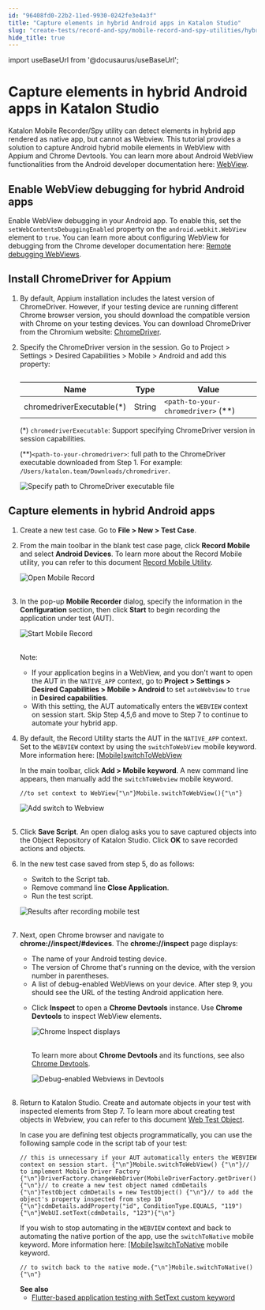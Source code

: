 ```yaml
---
id: "96408fd0-22b2-11ed-9930-0242fe3e4a3f"
title: "Capture elements in hybrid Android apps in Katalon Studio"
slug: "create-tests/record-and-spy/mobile-record-and-spy-utilities/hybrid-mobile-apps-testing/capture-elements-in-hybrid-android-apps-in-katalon-studio"
hide_title: true
---
```

import useBaseUrl from '@docusaurus/useBaseUrl';


# <a id="id" class="anchor_top_offset"/><a id="ariaid-title1" class="anchor_top_offset"/>Capture elements in hybrid Android apps in <span xmlns="http://www.w3.org/1999/xhtml" className="ph">Katalon Studio</span> 

<p xmlns="http://www.w3.org/1999/xhtml" className="p">Katalon Mobile Recorder/Spy utility can detect elements in   hybrid app rendered as native app, but cannot as Webview. This   tutorial provides a solution to capture Android hybrid mobile   elements in WebView with Appium and Chrome Devtools. You can learn   more about Android WebView functionalities from the Android   developer documentation here: <a className="xref j-external-link" href="https://developer.android.com/reference/android/webkit/WebView" target="_blank">WebView</a>.</p> 
    

## <a id="id_1" class="anchor_top_offset"/>Enable WebView debugging for hybrid Android apps

    
      
<p xmlns="http://www.w3.org/1999/xhtml" className="p">Enable WebView debugging in your Android app. To enable this,   set the <code className="ph codeph">setWebContentsDebuggingEnabled</code> property on the   <code className="ph codeph">android.webkit.WebView</code> element to <code className="ph codeph">true</code>.   You can learn more about configuring WebView for debugging from the   Chrome developer documentation here: <a className="xref j-external-link" href="https://developer.chrome.com/docs/devtools/remote-debugging/webviews/" target="_blank">Remote     debugging WebViews</a>.</p> 
    
  

## <a id="id_2" class="anchor_top_offset"/>Install ChromeDriver for Appium

<ol xmlns="http://www.w3.org/1999/xhtml" className="ol"><li className="li">     <p className="p">By default, Appium installation includes the latest version of ChromeDriver. However, if your testing device are running different Chrome browser version, you should download the compatible version with Chrome on your testing devices. You can download ChromeDriver  from the Chromium website: <a className="xref j-external-link" href="https://sites.google.com/chromium.org/driver/downloads" target="_blank">ChromeDriver</a>. </p>   </li><li className="li">     <p className="p">Specify the ChromeDriver version in the session. Go to       <span className="ph uicontrol">Project</span> &gt; <span className="ph uicontrol">Settings</span> &gt; <span className="ph uicontrol">Desired Capabilities</span> &gt; <span className="ph uicontrol">Mobile</span>       &gt; <span className="ph uicontrol">Android</span> and add this property:</p>     <table className="table anchor_top_offset" id="id_2__b4eb1699-29bf-4448-a437-060ffc800d8d"><caption /><thead className="thead"><tr className><th className="entry anchor_top_offset" id="id_2__b4eb1699-29bf-4448-a437-060ffc800d8d__entry__1">Name</th><th className="entry anchor_top_offset" id="id_2__b4eb1699-29bf-4448-a437-060ffc800d8d__entry__2">Type</th><th className="entry anchor_top_offset" id="id_2__b4eb1699-29bf-4448-a437-060ffc800d8d__entry__3">Value</th></tr></thead><tbody className="tbody"><tr className><td className="entry" headers="id_2__b4eb1699-29bf-4448-a437-060ffc800d8d__entry__1 id_2__b4eb1699-29bf-4448-a437-060ffc800d8d__entry__2 id_2__b4eb1699-29bf-4448-a437-060ffc800d8d__entry__3 ">chromedriverExecutable(*)</td><td className="entry" headers="id_2__b4eb1699-29bf-4448-a437-060ffc800d8d__entry__1 id_2__b4eb1699-29bf-4448-a437-060ffc800d8d__entry__2 id_2__b4eb1699-29bf-4448-a437-060ffc800d8d__entry__3 ">String</td><td className="entry" headers="id_2__b4eb1699-29bf-4448-a437-060ffc800d8d__entry__1 id_2__b4eb1699-29bf-4448-a437-060ffc800d8d__entry__2 id_2__b4eb1699-29bf-4448-a437-060ffc800d8d__entry__3 ">             <code className="ph codeph">&lt;path-to-your-chromedriver&gt;</code> (**)</td></tr></tbody></table>     <p className="p">(*) <code className="ph codeph">chromedriverExecutable</code>: Support specifying ChromeDriver       version in session capabilities.</p>     <p className="p">(**)<code className="ph codeph">&lt;path-to-your-chromedriver&gt;</code>: full path to       the ChromeDriver executable downloaded from Step 1. For example:       <code className="ph codeph">/Users/katalon.team/Downloads/chromedriver</code>.</p>     <p className="p">       <img className="image" src={useBaseUrl("/963bfbf0-22b2-11ed-9930-0242fe3e4a3f.png")} alt="Specify path to ChromeDriver executable file" />               </p></li></ol> 

## <a id="id_3" class="anchor_top_offset"/>Capture elements in hybrid Android apps

<ol xmlns="http://www.w3.org/1999/xhtml" className="ol"><li className="li">Create a new test case. Go to <strong className="ph b">File &gt; New &gt; Test Case</strong>.</li><li className="li">     <p className="p">From the main toolbar in the blank test case page, click <strong className="ph b">Record Mobile</strong> and select <strong className="ph b">Android Devices</strong>. To learn more about the Record Mobile utility, you can refer to this document <a className="xref" href="/create-tests/record-and-spy/mobile-record-and-spy-utilities/generate-test-scripts-for-a-progressive-web-app-using-mobile-recorder-in-katalon-studio">Record Mobile Utility</a>.</p>     <p className="p"> <img className="image" src={useBaseUrl("https://github.com/katalon-studio/docs-images/raw/master/katalon-studio/docs/capture-objects-in-hybrid-apps/Open-mobile-record.png")} alt="Open Mobile Record" /><br /><br />     </p>   </li><li className="li">     <p className="p">In the pop-up <strong className="ph b">Mobile Recorder</strong> dialog, specify the information in the <strong className="ph b">Configuration</strong> section, then click <strong className="ph b">Start</strong> to begin recording the application under test (AUT).</p>     <p className="p"> <img className="image" src={useBaseUrl("https://github.com/katalon-studio/docs-images/raw/master/katalon-studio/docs/capture-objects-in-hybrid-apps/Start-mobile-record.png")} alt="Start Mobile Record" /><br /><br />     </p>     <div className="note note note_note"><span className="note__title">Note:</span>        <ul className="ul"><li className="li">If your application begins in a WebView, and you don't want to open the AUT in the <code className="ph codeph">NATIVE_APP</code> context, go to <strong className="ph b">Project &gt; Settings &gt; Desired Capabilities &gt; Mobile &gt; Android</strong> to set <code className="ph codeph">autoWebview</code> to <code className="ph codeph">true</code> in <strong className="ph b">Desired capabilities</strong>.</li><li className="li">With this setting, the AUT automatically enters the <code className="ph codeph">WEBVIEW</code> context on session start. Skip Step 4,5,6 and move to Step 7 to continue to automate your hybrid app.</li></ul>     </div>   </li><li className="li">     <p className="p">By default, the Record Utility starts the AUT in the <code className="ph codeph">NATIVE_APP</code> context. Set to the <code className="ph codeph">WEBVIEW</code> context by using the <code className="ph codeph">switchToWebView</code> mobile keyword. More information here: <a className="xref" href="/create-tests/keywords/keyword-description-in-katalon-studio/mobile-keywords/mobile-switch-to-web-view">[Mobile]switchToWebView</a>     </p>     <p className="p">In the main toolbar, click <strong className="ph b">Add &gt; Mobile keyword</strong>. A new command line appears, then manually add the <code className="ph codeph">switchToWebview</code> mobile keyword.</p>     <pre className="pre codeblock"><code>//to set context to WebView{"\n"}Mobile.switchToWebView(){"\n"}</code></pre>     <p className="p"> <img className="image" src={useBaseUrl("https://github.com/katalon-studio/docs-images/raw/master/katalon-studio/docs/capture-objects-in-hybrid-apps/add-webview-mobile-keyword.001.jpeg")} alt="Add switch to Webview" /><br /><br />     </p>   </li><li className="li">     <p className="p">Click <strong className="ph b">Save Script</strong>. An open dialog asks you to save captured objects into the Object Repository of Katalon Studio. Click <strong className="ph b">OK</strong> to save recorded actions and objects.</p>   </li><li className="li">     <p className="p">In the new test case saved from step 5, do as follows:</p>     <ul className="ul"><li className="li">Switch to the Script tab.</li><li className="li">Remove command line <strong className="ph b">Close Application</strong>.</li><li className="li">Run the test script.</li></ul>     <p className="p"> <img className="image" src={useBaseUrl("https://github.com/katalon-studio/docs-images/raw/master/katalon-studio/docs/capture-objects-in-hybrid-apps/results-after-recording-mobile-test.png")} alt="Results after recording mobile test" /><br /><br />     </p>   </li><li className="li">     <p className="p">Next, open Chrome browser and navigate to <strong className="ph b">chrome://inspect/#devices</strong>. The <strong className="ph b">chrome://inspect</strong> page displays:</p>     <ul className="ul"><li className="li">The name of your Android testing device.</li><li className="li">The version of Chrome that's running on the device, with the version number in parentheses.</li><li className="li">A list of debug-enabled WebViews on your device. After step 9, you should see the URL of the testing Android application here.</li><li className="li">         <p className="p">Click <strong className="ph b">Inspect</strong> to open a <strong className="ph b">Chrome Devtools</strong> instance. Use <strong className="ph b">Chrome Devtools</strong> to inspect WebView elements.</p>         <p className="p"> <img className="image" src={useBaseUrl("https://github.com/katalon-studio/docs-images/raw/master/katalon-studio/docs/capture-objects-in-hybrid-apps/chrome-inspect-displays-hybrid-app.png")} alt="Chrome Inspect displays" /><br /><br />         </p>         <p className="p">To learn more about <strong className="ph b">Chrome Devtools</strong> and its functions, see also <a className="xref j-external-link" href="https://developer.chrome.com/docs/devtools/" target="_blank">Chrome Devtools</a>.</p>         <p className="p"> <img className="image" src={useBaseUrl("https://github.com/katalon-studio/docs-images/raw/master/katalon-studio/docs/capture-objects-in-hybrid-apps/Chrome-Devtools.png")} alt="Debug-enabled Webviews in Devtools" /><br /><br />         </p>       </li></ul>   </li><li className="li">     <p className="p">Return to Katalon Studio. Create and automate objects in your test with inspected elements from Step 7. To learn more about creating test objects in Webview, you can refer to this document <a className="xref" href="/create-tests/test-objects/web-test-objects/manage-web-test-objects-in-katalon-studio">Web Test Object</a>.</p>     <p className="p">In case you are defining test objects programmatically, you can use the following sample code in the script tab of your test:</p>     <div className="p">       <pre className="pre codeblock"><code>// this is unnecessary if your AUT automatically enters the WEBVIEW context on session start. {"\n"}Mobile.switchToWebView() {"\n"}// to implement Mobile Driver Factory {"\n"}DriverFactory.changeWebDriver(MobileDriverFactory.getDriver()){"\n"}// to create a new test object named cdmDetails {"\n"}TestObject cdmDetails = new TestObject() {"\n"}// to add the object's property inspected from step 10 {"\n"}cdmDetails.addProperty("id", ConditionType.EQUALS, "119") {"\n"}WebUI.setText(cdmDetails, "123"){"\n"}</code></pre>     </div>     <p className="p">If you wish to stop automating in the <code className="ph codeph">WEBVIEW</code> context and back to automating the native portion of the app, use the <code className="ph codeph">switchToNative</code> mobile keyword. More information here: <a className="xref" href="/create-tests/keywords/keyword-description-in-katalon-studio/mobile-keywords/mobile-switch-to-native">[Mobile]switchToNative</a> mobile keyword.</p>     <div className="p">       <pre className="pre codeblock"><code>// to switch back to the native mode.{"\n"}Mobile.switchToNative(){"\n"}</code></pre>     </div><strong className="ph b">See also</strong>     <ul className="ul"><li className="li"> <a className="xref" href="/create-tests/keywords/custom-keywords/flutter-based-application-testing-with-custom-settext-keyword-in-katalon-studio">Flutter-based application testing with SetText custom keyword</a>       </li></ul>   </li></ol> 
